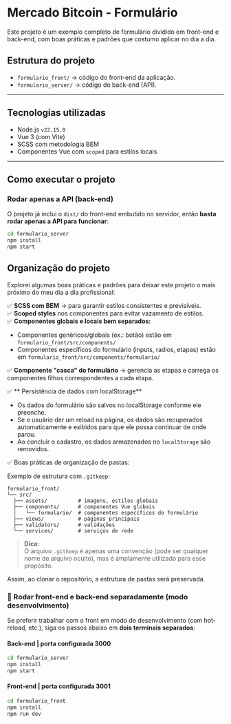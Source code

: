 # Mercado Bitcoin - Formulário

Este projeto é um exemplo completo de formulário dividido em front-end e back-end, com boas práticas e padrões que costumo aplicar no dia a dia.

## Estrutura do projeto

- `formulario_front/` → código do front-end da aplicação.
- `formulario_server/` → código do back-end (API).

---

## Tecnologias utilizadas

- Node.js `v22.15.0`
- Vue 3 (com Vite)
- SCSS com metodologia BEM
- Componentes Vue com `scoped` para estilos locais

---

## Como executar o projeto

### Rodar apenas a API (back-end)

O projeto já inclui o `dist/` do front-end embutido no servidor, então **basta rodar apenas a API para funcionar**:

```bash
cd formulario_server
npm install
npm start


```

## Organização do projeto

Explorei algumas boas práticas e padrões para deixar este projeto o mais próximo do meu dia a dia profissional:

✅ **SCSS com BEM** → para garantir estilos consistentes e previsíveis.  
✅ **Scoped styles** nos componentes para evitar vazamento de estilos.  
✅ **Componentes globais e locais bem separados:**

- Componentes genéricos/globais (ex.: botão) estão em `formulario_front/src/components/`
- Componentes específicos do formulário (inputs, radios, etapas) estão em `formulario_front/src/components/formulario/`

✅ **Componente "casca" do formulário** → gerencia as etapas e carrega os componentes filhos correspondentes a cada etapa.

✅ ** Persistência de dados com localStorage**

- Os dados do formulário são salvos no localStorage conforme ele preenche.
- Se o usuário der um reload na página, os dados são recuperados automaticamente e exibidos para que ele possa continuar de onde parou.
- Ao concluir o cadastro, os dados armazenados no `localStorage` são removidos.

✅ Boas práticas de organização de pastas:

Exemplo de estrutura com `.gitkeep`:

```
formulario_front/
└── src/
  ├── assets/          # imagens, estilos globais
  ├── components/      # componentes Vue globais
  │   └── formulario/  # componentes específicos do formulário
  ├── views/           # páginas principais
  ├── validators/      # validações
  └── services/        # serviços de rede
```

> **Dica:**  
> O arquivo `.gitkeep` é apenas uma convenção (pode ser qualquer nome de arquivo oculto), mas é amplamente utilizado para esse propósito.

Assim, ao clonar o repositório, a estrutura de pastas será preservada.

### 🔗 Rodar front-end e back-end separadamente (modo desenvolvimento)

Se preferir trabalhar com o front em modo de desenvolvimento (com hot-reload, etc.), siga os passos abaixo em **dois terminais separados**:

#### Back-end | porta configurada 3000

```bash
cd formulario_server
npm install
npm start
```

#### Front-end | porta configurada 3001

```bash
cd formulario_front
npm install
npm run dev
```
